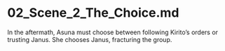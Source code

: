 # 02_Scene_2_The_Choice.md
In the aftermath, Asuna must choose between following Kirito’s orders or trusting Janus. She chooses Janus, fracturing the group.
